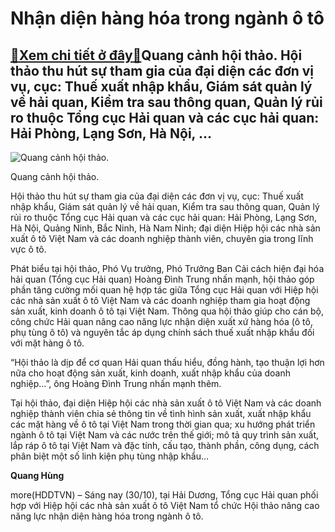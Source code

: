 Nhận diện hàng hóa trong ngành ô tô
===================================

[:gift:Xem chi tiết ở đây:gift:](https://hddtvn.com/nhan-dien-hang-hoa-trong-nganh-o-to/)Quang cảnh hội thảo. Hội thảo thu hút sự tham gia của đại diện các đơn vị vụ, cục: Thuế xuất nhập khẩu, Giám sát quản lý về hải quan, Kiểm tra sau thông quan, Quản lý rủi ro thuộc Tổng cục Hải quan và các cục hải quan: Hải Phòng, Lạng Sơn, Hà Nội, …
---------------------------------------------------------------------------------------------------------------------------------------------------------------------------------------------------------------------------------------------------------





![Quang cảnh hội thảo.](https://hddtvn.com/wp-content/uploads/2021/01/5609_89890c96d97e27207e6f.jpg "Quang cảnh hội thảo.")


Quang cảnh hội thảo.



Hội thảo thu hút sự tham gia của đại diện các đơn vị vụ, cục: Thuế xuất nhập khẩu, Giám sát quản lý về hải quan, Kiểm tra sau thông quan, Quản lý rủi ro thuộc Tổng cục Hải quan và các cục hải quan: Hải Phòng, Lạng Sơn, Hà Nội, Quảng Ninh, Bắc Ninh, Hà Nam Ninh; đại diện Hiệp hội các nhà sản xuất ô tô Việt Nam và các doanh nghiệp thành viên, chuyên gia trong lĩnh vực ô tô.


Phát biểu tại hội thảo, Phó Vụ trưởng, Phó Trưởng Ban Cải cách hiện đại hóa hải quan (Tổng cục Hải quan) Hoàng Đình Trung nhấn mạnh, hội thảo góp phần tăng cường mối quan hệ hợp tác giữa Tổng cục Hải quan với Hiệp hội các nhà sản xuất ô tô Việt Nam và các doanh nghiệp tham gia hoạt động sản xuất, kinh doanh ô tô tại Việt Nam. Thông qua hội thảo giúp cho cán bộ, công chức Hải quan nâng cao năng lực nhận diện xuất xứ hàng hóa (ô tô, phụ tùng ô tô) và nguyên tắc áp dụng chính sách thuế xuất nhập khẩu đối với mặt hàng ô tô.


“Hội thảo là dịp để cơ quan Hải quan thấu hiểu, đồng hành, tạo thuận lợi hơn nữa cho hoạt động sản xuất, kinh doanh, xuất nhập khẩu của doanh nghiệp…”, ông Hoàng Đình Trung nhấn mạnh thêm.


Tại hội thảo, đại diện Hiệp hội các nhà sản xuất ô tô Việt Nam và các doanh nghiệp thành viên chia sẻ thông tin về tình hình sản xuất, xuất nhập khẩu các mặt hàng về ô tô tại Việt Nam trong thời gian qua; xu hướng phát triển ngành ô tô tại Việt Nam và các nước trên thế giới; mô tả quy trình sản xuất, lắp ráp ô tô tại Việt Nam và đặc tính, cấu tạo, thành phần, công dụng, cách phân biệt một số linh kiện phụ tùng nhập khẩu…




**Quang Hùng**



more(HDDTVN) – Sáng nay (30/10), tại Hải Dương, Tổng cục Hải quan phối hợp với Hiệp hội các nhà sản xuất ô tô Việt Nam tổ chức Hội thảo nâng cao năng lực nhận diện hàng hóa trong ngành ô tô.

